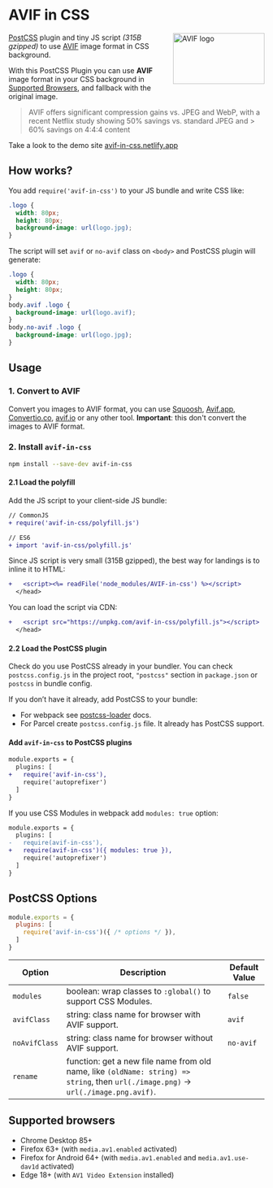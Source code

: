 # AVIF in CSS

<img src="https://github.com/nucliweb/avif-in-css/blob/main/assets/AV1.svg?raw=true" align="right"
     alt="AVIF logo" width="180" height="100">

[PostCSS] plugin and tiny JS script *(315B gzipped)* to use [AVIF] image format in CSS background.

With this PostCSS Plugin you can use **AVIF** image format in your CSS background in [Supported Browsers](#supported-browsers), and fallback with the original image.

> AVIF offers significant compression gains vs. JPEG and WebP, with a recent Netflix study showing 50% savings vs. standard JPEG and > 60% savings on 4:4:4 content

Take a look to the demo site [avif-in-css.netlify.app]
## How works?

You add `require('avif-in-css')` to your JS bundle and write CSS like:

```css
.logo {
  width: 80px;
  height: 80px;
  background-image: url(logo.jpg);
}
```

The script will set `avif` or `no-avif` class on `<body>` and PostCSS plugin will generate:

```css
.logo {
  width: 80px;
  height: 80px;
}
body.avif .logo {
  background-image: url(logo.avif);
}
body.no-avif .logo {
  background-image: url(logo.jpg);
}
```

## Usage
### 1. Convert to AVIF

Convert you images to AVIF format, you can use [Squoosh], [Avif.app], [Convertio.co], [avif.io] or any other tool. **Important**: this don't convert the images to AVIF format.

### 2. Install `avif-in-css`

```sh
npm install --save-dev avif-in-css
```
#### 2.1 Load the polyfill

Add the JS script to your client-side JS bundle:

```diff js
// CommonJS
+ require('avif-in-css/polyfill.js')

// ES6
+ import 'avif-in-css/polyfill.js'
```

Since JS script is very small (315B gzipped), the best way for landings
is to inline it to HTML:

```diff html
+   <script><%= readFile('node_modules/AVIF-in-css') %></script>
  </head>
```

You can load the script via CDN:

```diff html
+   <script src="https://unpkg.com/avif-in-css/polyfill.js"></script>
  </head>
```

#### 2.2 Load the PostCSS plugin

Check do you use PostCSS already in your bundler. You can check `postcss.config.js` in the project root, `"postcss"` section in `package.json` or `postcss` in bundle config.

If you don’t have it already, add PostCSS to your bundle:

* For webpack see [postcss-loader] docs.
* For Parcel create `postcss.config.js` file.
  It already has PostCSS support.
#### Add `avif-in-css` to PostCSS plugins

```diff js
module.exports = {
  plugins: [
+   require('avif-in-css'),
    require('autoprefixer')
  ]
}
```
If you use CSS Modules in webpack add `modules: true` option:

```diff js
module.exports = {
  plugins: [
-   require(avif-in-css'),
+   require(avif-in-css')({ modules: true }),
    require('autoprefixer')
  ]
}
```

## PostCSS Options

```js
module.exports = {
  plugins: [
    require('avif-in-css')({ /* options */ }),
  ]
}
```
| Option | Description | Default Value |
| ------ | ----------- | ------------- |
| `modules` |  boolean: wrap classes to `:global()` to support CSS Modules. | `false` |
| `avifClass` |  string: class name for browser with AVIF support. | `avif` |
| `noAvifClass` |  string: class name for browser without AVIF support. | `no-avif` |
| `rename` |  function: get a new file name from old name, like `(oldName: string) => string`, then `url(./image.png)` → `url(./image.png.avif)`. | |

## Supported browsers

* Chrome Desktop 85+
* Firefox 63+ (with `media.av1.enabled` activated)
* Firefox for Android 64+ (with `media.av1.enabled` and `media.av1.use-dav1d` activated)
* Edge 18+ (with `AV1 Video Extension` installed)

[PostCSS]: https://github.com/postcss/postcss
[AVIF]: https://aomediacodec.github.io/av1-avif/
[Squoosh]: https://squoosh.app/
[Avif.app]: https://avif.app
[Convertio.co]: https://convertio.co/avif-converter/
[avif.io]: https://avif.io/
[postcss-loader]: https://github.com/postcss/postcss-loader#usage
[avif-in-css.netlify.app]: https://avif-in-css.netlify.app

